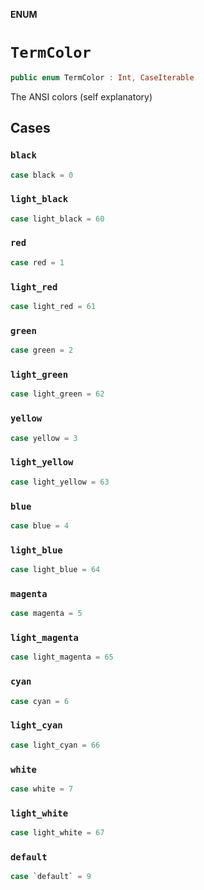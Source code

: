 **ENUM**

# `TermColor`

```swift
public enum TermColor : Int, CaseIterable
```

The ANSI colors (self explanatory)

## Cases
### `black`

```swift
case black = 0
```

### `light_black`

```swift
case light_black = 60
```

### `red`

```swift
case red = 1
```

### `light_red`

```swift
case light_red = 61
```

### `green`

```swift
case green = 2
```

### `light_green`

```swift
case light_green = 62
```

### `yellow`

```swift
case yellow = 3
```

### `light_yellow`

```swift
case light_yellow = 63
```

### `blue`

```swift
case blue = 4
```

### `light_blue`

```swift
case light_blue = 64
```

### `magenta`

```swift
case magenta = 5
```

### `light_magenta`

```swift
case light_magenta = 65
```

### `cyan`

```swift
case cyan = 6
```

### `light_cyan`

```swift
case light_cyan = 66
```

### `white`

```swift
case white = 7
```

### `light_white`

```swift
case light_white = 67
```

### `default`

```swift
case `default` = 9
```
